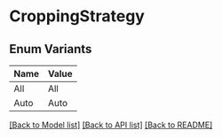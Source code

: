 # CroppingStrategy

## Enum Variants

| Name | Value |
|---- | -----|
| All | All |
| Auto | Auto |


[[Back to Model list]](../README.md#documentation-for-models) [[Back to API list]](../README.md#documentation-for-api-endpoints) [[Back to README]](../README.md)


